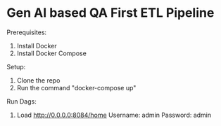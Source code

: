 # Gen AI based QA First ETL Pipeline

Prerequisites:
1. Install Docker
2. Install Docker Compose
   
Setup:

1. Clone the repo
2. Run the command "docker-compose up"

Run Dags:

1. Load http://0.0.0.0:8084/home
Username: admin
Password: admin
